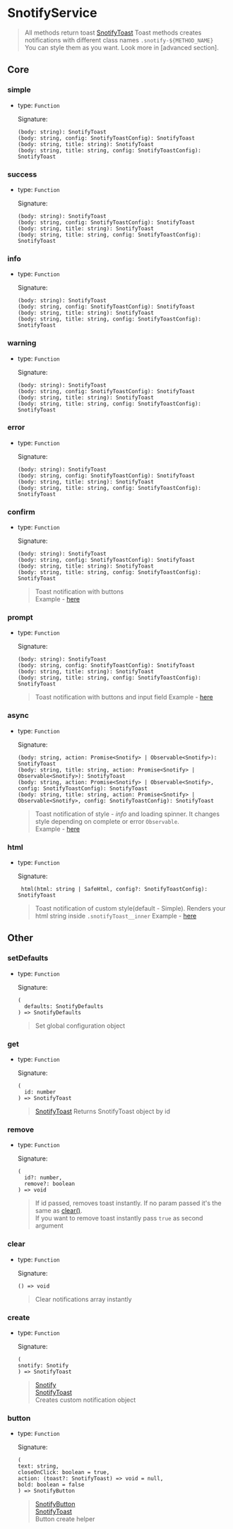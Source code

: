 # SnotifyService

> All methods return toast [SnotifyToast](model.md#snotifytoast)
> Toast methods creates notifications with different class names `.snotify-${METHOD_NAME}`  
> You can style them as you want.
> Look more in [advanced section].

## Core

### simple

- type: `Function`

  Signature:

  ```
  (body: string): SnotifyToast
  (body: string, config: SnotifyToastConfig): SnotifyToast
  (body: string, title: string): SnotifyToast
  (body: string, title: string, config: SnotifyToastConfig): SnotifyToast
  ```
  
### success

- type: `Function`

  Signature:

  ```
  (body: string): SnotifyToast
  (body: string, config: SnotifyToastConfig): SnotifyToast
  (body: string, title: string): SnotifyToast
  (body: string, title: string, config: SnotifyToastConfig): SnotifyToast
  ``` 
  
### info

- type: `Function`

  Signature:

  ```
  (body: string): SnotifyToast
  (body: string, config: SnotifyToastConfig): SnotifyToast
  (body: string, title: string): SnotifyToast
  (body: string, title: string, config: SnotifyToastConfig): SnotifyToast
  ```
  
### warning

- type: `Function`

  Signature:

  ```
  (body: string): SnotifyToast
  (body: string, config: SnotifyToastConfig): SnotifyToast
  (body: string, title: string): SnotifyToast
  (body: string, title: string, config: SnotifyToastConfig): SnotifyToast
  ```  
  
### error

- type: `Function`

  Signature:

  ```
  (body: string): SnotifyToast
  (body: string, config: SnotifyToastConfig): SnotifyToast
  (body: string, title: string): SnotifyToast
  (body: string, title: string, config: SnotifyToastConfig): SnotifyToast
  ```

### confirm

- type: `Function`

  Signature:

  ```
  (body: string): SnotifyToast
  (body: string, config: SnotifyToastConfig): SnotifyToast
  (body: string, title: string): SnotifyToast
  (body: string, title: string, config: SnotifyToastConfig): SnotifyToast
  ```
  > Toast notification with buttons  
  > Example - [here](../essentials/examples.md#confirm) 
   
### prompt

- type: `Function`

  Signature:

  ```
  (body: string): SnotifyToast
  (body: string, config: SnotifyToastConfig): SnotifyToast
  (body: string, title: string): SnotifyToast
  (body: string, title: string, config: SnotifyToastConfig): SnotifyToast
  ```
  > Toast notification with buttons and input field
  > Example - [here](../essentials/examples.md#prompt)   
  
  
### async

- type: `Function`

  Signature:

  ```
  (body: string, action: Promise<Snotify> | Observable<Snotify>): SnotifyToast
  (body: string, title: string, action: Promise<Snotify> | Observable<Snotify>): SnotifyToast
  (body: string, action: Promise<Snotify> | Observable<Snotify>, config: SnotifyToastConfig): SnotifyToast
  (body: string, title: string, action: Promise<Snotify> | Observable<Snotify>, config: SnotifyToastConfig): SnotifyToast
  ```
  > Toast notification of style - *info* and loading spinner. It changes style depending on complete or error `Observable`.  
  > Example - [here](../essentials/examples.md#async)  
  


### html

- type: `Function`

  Signature:

  ```
   html(html: string | SafeHtml, config?: SnotifyToastConfig): SnotifyToast
  ```
  > Toast notification of custom style(default - Simple). 
  > Renders your html string inside `.snotifyToast__inner`
  > Example - [here](../essentials/examples.md#html)

## Other

### setDefaults

- type: `Function`

  Signature:

  ```
  (
    defaults: SnotifyDefaults
  ) => SnotifyDefaults
  ```
  > Set global configuration object  
  
### get

- type: `Function`

  Signature:

  ```
  (
    id: number
  ) => SnotifyToast
  ```
  > [SnotifyToast](model.md#snotifytoast)
  > Returns SnotifyToast object by id  
    
  
### remove

- type: `Function`

  Signature:

  ```
  (
    id?: number,
    remove?: boolean
  ) => void
  ```
  > If id passed, removes toast instantly. 
  > If no param passed it's the same as [clear()](#clear).  
  > If you want to remove toast instantly pass `true` as second argument
  
    
  
### clear

- type: `Function`

  Signature:

  ```
  () => void
  ```
  > Clear notifications array instantly
      
  
### create

- type: `Function`

  Signature:

  ```
  (
  snotify: Snotify
  ) => SnotifyToast
  ```
  > [Snotify](interfaces.md#snotify)  
  > [SnotifyToast](model.md#snotifytoast)  
  > Creates custom notification object      
  

### button

- type: `Function`

  Signature:

  ```
  (
  text: string,
  closeOnClick: boolean = true,
  action: (toast?: SnotifyToast) => void = null,
  bold: boolean = false
  ) => SnotifyButton
  ```
  > [SnotifyButton](interfaces.md#snotyfybutton)  
  > [SnotifyToast](model.md#snotifytoast)  
  > Button create helper
  

